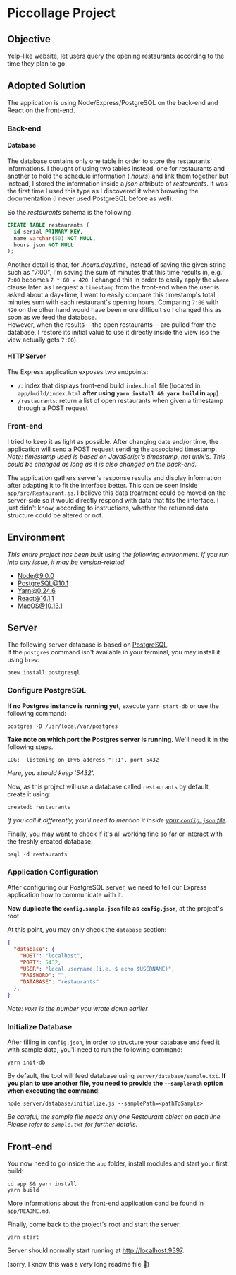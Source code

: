 # Piccollage Project

## Objective
Yelp-like website, let users query the opening restaurants according to the time they plan to go.

## Adopted Solution
The application is using Node/Express/PostgreSQL on the back-end and React on the front-end.

### Back-end
#### Database
The database contains only one table in order to store the restaurants' informations. I thought of using two tables instead, one for restaurants and another to hold the schedule information (*.hours*) and link them together but instead, I stored the information inside a *json* attribute of *restaurants*. It was the first time I used this type as I discovered it when browsing the documentation (I never used PostgreSQL before as well).  

So the *restaurants* schema is the following:
```sql
CREATE TABLE restaurants (
  id serial PRIMARY KEY,
  name varchar(50) NOT NULL,
  hours json NOT NULL
);
```

Another detail is that, for *.hours.day.time*, instead of saving the given string such as "7:00", I'm saving the sum of minutes that this time results in, e.g. `7:00` becomes `7 * 60 = 420`. I changed this in order to easily apply the `where` clause later: as I request a `timestamp` from the front-end when the user is asked about a day+time, I want to easily compare this timestamp's total minutes sum with each restaurant's opening hours. Comparing `7:00` with `420` on the other hand would have been more difficult so I changed this as soon as we feed the database.  
However, when the results —the open restaurants— are pulled from the database, I restore its initial value to use it directly inside the view (so the view actually gets `7:00`).

#### HTTP Server
The Express application exposes two endpoints:
- `/`: index that displays front-end build `index.html` file (located in `app/build/index.html` **after using `yarn install && yarn build` in `app`**)
- `/restaurants`: return a list of open restaurants when given a timestamp through a POST request

### Front-end
I tried to keep it as light as possible. After changing date and/or time, the application will send a POST request sending the associated timestamp.
*Note: timestamp used is based on JavaScript's timestamp, not unix's. This could be changed as long as it is also changed on the back-end.*

The application gathers server's response results and display information after adapting it to fit the interface better. This can be seen inside `app/src/Restaurant.js`. I believe this data treatment could be moved on the server-side so it would directly respond with data that fits the interface. I just didn't know, according to instructions, whether the returned data structure could be altered or not.  

## Environment
*This entire project has been built using the following environment. If you run into any issue, it may be version-related.*
- [Node@9.0.0](https://nodejs.org)
- [PostgreSQL@10.1](https://www.postgresql.org)
- [Yarn@0.24.6](https://yarnpkg.com)
- [React@16.1.1](https://reactjs.org)
- MacOS@10.13.1

## Server
The following server database is based on [PostgreSQL](https://www.postgresql.org).  
If the `postgres` command isn't available in your terminal, you may install it using `brew`:
```
brew install postgresql
```

### Configure PostgreSQL
**If no Postgres instance is running yet**, execute `yarn start-db` or use the following command:
```
postgres -D /usr/local/var/postgres
```
**Take note on which port the Postgres server is running.** We'll need it in the following steps.
```
LOG:  listening on IPv6 address "::1", port 5432
```
*Here, you should keep '5432'.*  

Now, as this project will use a database called `restaurants` by default, create it using:
```
createdb restaurants
```
*If you call it differently, you'll need to mention it inside [your `config.json` file](#application-configuration).*

Finally, you may want to check if it's all working fine so far or interact with the freshly created database:
```
psql -d restaurants
```

### Application Configuration
After configuring our PostgreSQL server, we need to tell our Express application how to communicate with it.  

**Now duplicate the `config.sample.json` file as `config.json`**, at the project's root.

At this point, you may only check the `database` section:
```json
{
  "database": {
    "HOST": "localhost",
    "PORT": 5432,
    "USER": "local username (i.e. $ echo $USERNAME)",
    "PASSWORD": "",
    "DATABASE": "restaurants"
  },
}
```
*Note: `PORT` is the number you wrote down earlier*

### Initialize Database
After filling in `config.json`, in order to structure your database and feed it with sample data, you'll need to run the following command:
```
yarn init-db
```

By default, the tool will feed database using `server/database/sample.txt`. **If you plan to use another file, you need to provide the `--samplePath` option when executing the command**:
```
node server/database/initialize.js --samplePath=<pathToSample>
```  
_Be careful, the sample file needs only one Restaurant object on each line. Please refer to `sample.txt` for further details._

## Front-end
You now need to go inside the `app` folder, install modules and start your first build:
```
cd app && yarn install
yarn build
```
More informations about the front-end application cand be found in `app/README.md`.  

Finally, come back to the project's root and start the server:
```
yarn start
```
Server should normally start running at [http://localhost:9397](http://localhost:9397/).

(sorry, I know this was a *very* long readme file 🦊)
